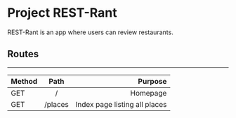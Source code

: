 
# Project REST-Rant

REST-Rant is an app where users can review restaurants.

## Routes
_____________________
| Method | Path | Purpose |
| :--- | :---: | ---: |
| GET | / | Homepage |
| GET | /places | Index page listing all places